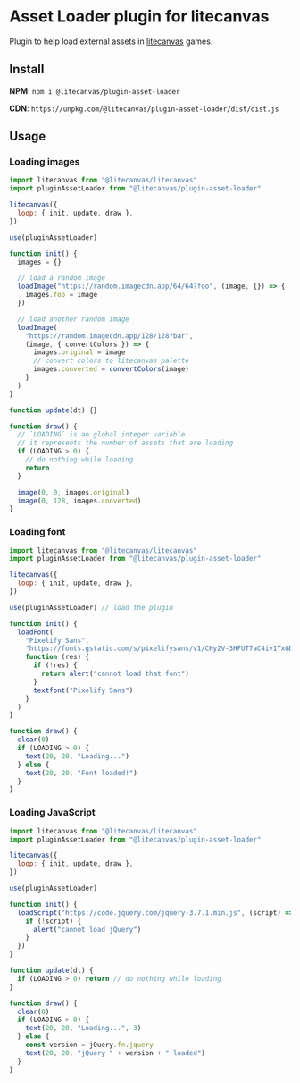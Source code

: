 # Asset Loader plugin for litecanvas

Plugin to help load external assets in [litecanvas](https://github.com/litecanvas/game-engine) games.

## Install

**NPM**: `npm i @litecanvas/plugin-asset-loader`

**CDN**: `https://unpkg.com/@litecanvas/plugin-asset-loader/dist/dist.js`

## Usage

### Loading images

```js
import litecanvas from "@litecanvas/litecanvas"
import pluginAssetLoader from "@litecanvas/plugin-asset-loader"

litecanvas({
  loop: { init, update, draw },
})

use(pluginAssetLoader)

function init() {
  images = {}

  // load a random image
  loadImage("https://random.imagecdn.app/64/64?foo", (image, {}) => {
    images.foo = image
  })

  // load another random image
  loadImage(
    "https://random.imagecdn.app/128/128?bar",
    (image, { convertColors }) => {
      images.original = image
      // convert colors to litecanvas palette
      images.converted = convertColors(image)
    }
  )
}

function update(dt) {}

function draw() {
  // `LOADING` is an global integer variable
  // it represents the number of assets that are loading
  if (LOADING > 0) {
    // do nothing while loading
    return
  }

  image(0, 0, images.original)
  image(0, 128, images.converted)
}
```

### Loading font

```js
import litecanvas from "@litecanvas/litecanvas"
import pluginAssetLoader from "@litecanvas/plugin-asset-loader"

litecanvas({
  loop: { init, update, draw },
})

use(pluginAssetLoader) // load the plugin

function init() {
  loadFont(
    "Pixelify Sans",
    "https://fonts.gstatic.com/s/pixelifysans/v1/CHy2V-3HFUT7aC4iv1TxGDR9DHEserHN25py2TTp0E1fZZM.woff2",
    function (res) {
      if (!res) {
        return alert("cannot load that font")
      }
      textfont("Pixelify Sans")
    }
  )
}

function draw() {
  clear(0)
  if (LOADING > 0) {
    text(20, 20, "Loading...")
  } else {
    text(20, 20, "Font loaded!")
  }
}
```

### Loading JavaScript

```js
import litecanvas from "@litecanvas/litecanvas"
import pluginAssetLoader from "@litecanvas/plugin-asset-loader"

litecanvas({
  loop: { init, update, draw },
})

use(pluginAssetLoader)

function init() {
  loadScript("https://code.jquery.com/jquery-3.7.1.min.js", (script) => {
    if (!script) {
      alert("cannot load jQuery")
    }
  })
}

function update(dt) {
  if (LOADING > 0) return // do nothing while loading
}

function draw() {
  clear(0)
  if (LOADING > 0) {
    text(20, 20, "Loading...", 3)
  } else {
    const version = jQuery.fn.jquery
    text(20, 20, "jQuery " + version + " loaded")
  }
}
```
